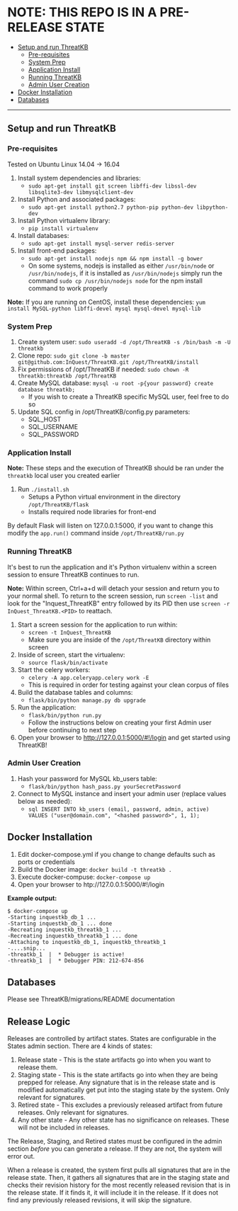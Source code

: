 # NOTE: THIS REPO IS IN A PRE-RELEASE STATE

  * [Setup and run ThreatKB](#setup-and-run-threatkb)
    + [Pre-requisites](#pre-requisites)
    + [System Prep](#system-prep)
    + [Application Install](#application-install)
    + [Running ThreatKB](#running-threatkb)
    + [Admin User Creation](#admin-user-creation)
  * [Docker Installation](#docker-installation)
  * [Databases](#databases)
  
  ---  

## Setup and run ThreatKB
### Pre-requisites
Tested on Ubuntu Linux 14.04 -> 16.04

1. Install system dependencies and libraries:
    - `sudo apt-get install git screen libffi-dev libssl-dev libsqlite3-dev libmysqlclient-dev`
2. Install Python and associated packages:
    - `sudo apt-get install python2.7 python-pip python-dev libpython-dev`
3. Install Python virtualenv library:
    - `pip install virtualenv`
3. Install databases:
    - `sudo apt-get install mysql-server redis-server`
4. Install front-end packages:
    - `sudo apt-get install nodejs npm && npm install -g bower`
    - On some systems, nodejs is installed as either `/usr/bin/node` or `/usr/bin/nodejs`, if it is installed as `/usr/bin/nodejs` simply run the command `sudo cp /usr/bin/nodejs node` for the npm install command to work properly

**Note:** If you are running on CentOS, install these dependencies:
`yum install MySQL-python libffi-devel mysql mysql-devel mysql-lib`

### System Prep  
1. Create system user: `sudo useradd -d /opt/ThreatKB -s /bin/bash -m -U threatkb`
2. Clone repo: `sudo git clone -b master git@github.com:InQuest/ThreatKB.git /opt/ThreatKB/install`
3. Fix permissions of /opt/ThreatKB if needed: `sudo chown -R threatkb:threatkb /opt/ThreatKB`
4. Create MySQL database: `mysql -u root -p{your password} create database threatkb;`
    - If you wish to create a ThreatKB specific MySQL user, feel free to do so
5. Update SQL config in /opt/ThreatKB/config.py parameters:
    - SQL_HOST
    - SQL_USERNAME
    - SQL_PASSWORD

### Application Install 
**Note:** These steps and the execution of ThreatKB should be ran under the `threatkb` local user you created earlier
  
1. Run `./install.sh`
    - Setups a Python virtual environment in the directory `/opt/ThreatKB/flask`
    - Installs required node libraries for front-end

By default Flask will listen on 127.0.0.1:5000, if you want to change this modify the `app.run()` command inside `/opt/ThreatKB/run.py`

### Running ThreatKB  
It's best to run the application and it's Python virtualenv within a screen session to ensure ThreatKB continues to run.
  
**Note:** Within screen, Ctrl+a+d will detach your session and return you to your normal shell. To return to the  screen session, run `screen -list` and look for the "Inquest_ThreatKB" entry followed by its PID then use `screen -r InQuest_ThreatKB.<PID>` to reattach.
  
1. Start a screen session for the application to run within:
    - `screen -t InQuest_ThreatKB`
    - Make sure you are inside of the `/opt/ThreatKB` directory within screen
2. Inside of screen, start the virtualenv:
    - `source flask/bin/activate`
3. Start the celery workers:
    - `celery -A app.celeryapp.celery work -E`
    - This is required in order for testing against your clean corpus of files
4. Build the database tables and columns:
    - `flask/bin/python manage.py db upgrade`
4. Run the application:
    - `flask/bin/python run.py`
    - Follow the instructions below on creating your first Admin user before continuing to next step
5. Open your browser to http://127.0.0.1:5000/#!/login and get started using ThreatKB!


### Admin User Creation
1. Hash your password for MySQL kb_users table:
    - `flask/bin/python hash_pass.py yourSecretPassword`
2. Connect to MySQL instance and insert your admin user (replace values below as needed):
    - `sql INSERT INTO kb_users (email, password, admin, active) VALUES ("user@domain.com", "<hashed password>", 1, 1);`


## Docker Installation  
1. Edit docker-compose.yml if you change to change defaults such as ports or credentials
2. Build the Docker image: `docker build -t threatkb .`
3. Execute docker-compuse: `docker-compose up`
4. Open your browser to htp://127.0.0.1:5000/#!/login

**Example output:**
```
$ docker-compose up
-Starting inquestkb_db_1 ... 	
-Starting inquestkb_db_1 ... done	
-Recreating inquestkb_threatkb_1 ... 	
-Recreating inquestkb_threatkb_1 ... done	
-Attaching to inquestkb_db_1, inquestkb_threatkb_1	
-....snip...	
-threatkb_1  |  * Debugger is active!	
-threatkb_1  |  * Debugger PIN: 212-674-856
```

## Databases  
Please see ThreatKB/migrations/README documentation

## Release Logic  
Releases are controlled by artifact states. States are configurable in the States admin section. There are 4 kinds of states:
1. Release state - This is the state artifacts go into when you want to release them.
2. Staging state - This is the state artifacts go into when they are being prepped for release. Any signature that is in the release state and is modified automatically get put into the staging state by the system. Only relevant for signatures.
3. Retired state - This excludes a previously released artifact from future releases. Only relevant for signatures.
4. Any other state - Any other state has no significance on releases. These will not be included in releases.

The Release, Staging, and Retired states must be configured in the admin section *before* you can generate a release. If they are not, the system will error out. 

When a release is created, the system first pulls all signatures that are in the release state. Then, it gathers all signatures that are in the staging state and checks their revision history for the most recently released revision that is in the release state. If it finds it, it will include it in the release. If it does not find any previously released revisions, it will skip the signature.
